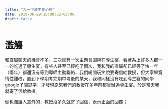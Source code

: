 ```yaml
---
title: "大一下導生宴心得"
date: 2019-06-29T18:08:52+08:00
draft: false
---
```


濫觴
=====
和直屬聊天的機會不多，三次總有一次主題會圍繞在導生宴，看著系上許多人都一一的吃過了導生宴，有些人甚至已經吃了兩次，我和我的直屬卻已經等了快一年（兩年）都還沒有等到導師主動聯絡，我們總開玩笑說要寄信給教授，但大家畢竟惰性難改，直到下學期考完期中考後的某天，我和同樣沒有吃到導生宴的同學google了關鍵字，才發現原來我們的教授在多年前都曾辦過導生宴。於是當天我就寄了信給教授。

倒也滿讓人意外的，教授沒多久就寄了回信，表示正面的回覆；